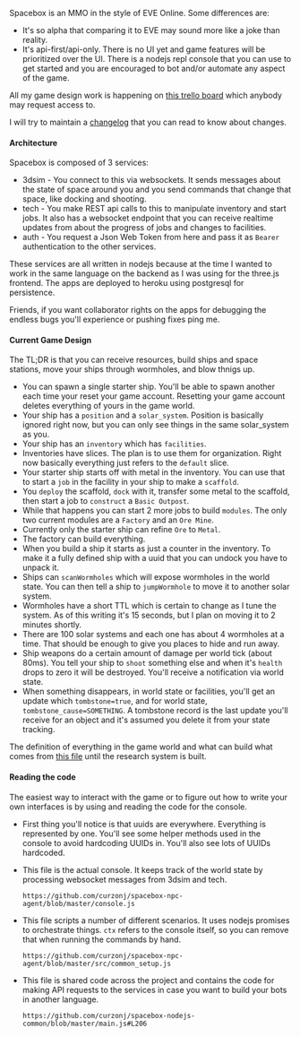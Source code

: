 Spacebox is an MMO in the style of EVE Online. Some differences are:

* It's so alpha that comparing it to EVE may sound more like a joke than reality.
* It's api-first/api-only. There is no UI yet and game features will be prioritized over the UI. There is a nodejs repl console that you can use to get started and you are encouraged to bot and/or automate any aspect of the game.

All my game design work is happening on [this trello board](https://trello.com/b/r3BCdYOs/spacebox) which anybody may request access to.

I will try to maintain a [changelog](../CHANGELOG.md) that you can read to know about changes.

#### Architecture

Spacebox is composed of 3 services:

* 3dsim - You connect to this via websockets. It sends messages about the state of space around you and you send commands that change that space, like docking and shooting.
* tech - You make REST api calls to this to manipulate inventory and start jobs. It also has a websocket endpoint that you can receive realtime updates from about the progress of jobs and changes to facilities.
* auth - You request a Json Web Token from here and pass it as `Bearer` authentication to the other services.

These services are all written in nodejs because at the time I wanted to work in the same language on the backend as I was using for the three.js frontend. The apps are deployed to heroku using postgresql for persistence.

Friends, if you want collaborator rights on the apps for debugging the endless bugs you'll experience or pushing fixes ping me.


#### Current Game Design

The TL;DR is that you can receive resources, build ships and space stations, move your ships through wormholes, and blow thnigs up.

* You can spawn a single starter ship. You'll be able to spawn another each time your reset your game account. Resetting your game account deletes everything of yours in the game world.
* Your ship has a `position` and a `solar_system`. Position is basically ignored right now, but you can only see things in the same solar_system as you.
* Your ship has an `inventory` which has `facilities`.
* Inventories have slices. The plan is to use them for organization. Right now basically everything just refers to the `default` slice.
* Your starter ship starts off with metal in the inventory. You can use that to start a `job` in the facility in your ship to make a `scaffold`.
* You `deploy` the scaffold, `dock` with it, transfer some metal to the scaffold, then start a job to `construct` a `Basic Outpost`.
* While that happens you can start 2 more jobs to build `modules`. The only two current modules are a `Factory` and an `Ore Mine`.
* Currently only the starter ship can refine `Ore` to `Metal`.
* The factory can build everything.
* When you build a ship it starts as just a counter in the inventory. To make it a fully defined ship with a uuid that you can undock you have to unpack it.
* Ships can `scanWormholes` which will expose wormholes in the world state. You can then tell a ship to `jumpWormhole` to move it to another solar system.
* Wormholes have a short TTL which is certain to change as I tune the system. As of this writing it's 15 seconds, but I plan on moving it to 2 minutes shortly.
* There are 100 solar systems and each one has about 4 wormholes at a time. That should be enough to give you places to hide and run away. 
* Ship weapons do a certain amount of damage per world tick (about 80ms). You tell your ship to `shoot` something else and when it's `health` drops to zero it will be destroyed. You'll receive a notification via world state.
* When something disappears, in world state or facilities, you'll get an update which `tombstone=true`, and for world state, `tombstone_cause=SOMETHING`. A tombstone record is the last update you'll receive for an object and it's assumed you delete it from your state tracking.


The definition of everything in the game world and what can build what comes from [this file](https://github.com/curzonj/spacebox-tech/blob/master/src/blueprint_demo.js) until the research system is built.

#### Reading the code 

The easiest way to interact with the game or to figure out how to write your own interfaces is by using and reading the code for the console.

* First thing you'll notice is that uuids are everywhere. Everything is represented by one. You'll see some helper methods used in the console to avoid hardcoding UUIDs in. You'll also see lots of UUIDs hardcoded.

* This file is the actual console. It keeps track of the world state by processing websocket messages from 3dsim and tech.
	
	```
	https://github.com/curzonj/spacebox-npc-agent/blob/master/console.js
	```

* This file scripts a number of different scenarios. It uses nodejs promises to orchestrate things. `ctx` refers to the console itself, so you can remove that when running the commands by hand.

	```
	https://github.com/curzonj/spacebox-npc-agent/blob/master/src/common_setup.js
	```

* This file is shared code across the project and contains the code for making API requests to the services in case you want to build your bots in another language.

	```
	https://github.com/curzonj/spacebox-nodejs-common/blob/master/main.js#L206
	```
